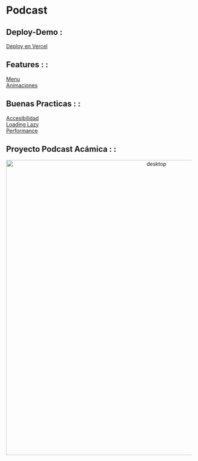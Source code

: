 # Podcast
## Deploy-Demo :

<a href="https://podcast.mrneurus.vercel.app/">Deploy en Vercel</a>


## Features : :
<a href="Features.md">Menu</a>
<br>
<a href="Animaciones.md">Animaciones</a>

## Buenas Practicas : :
<a href="Buenas_Practicas.md">Accesibilidad</a>
<br>
<a href="Buenas_Practicas.md">Loading Lazy</a>
<br>
<a href="Buenas_Practicas.md">Performance</a>



## Proyecto Podcast Acámica : :
<img src="landing-podcast-landing-podcast_desktop.png" alt="desktop"  height="800px" style="text-align: center;" >


